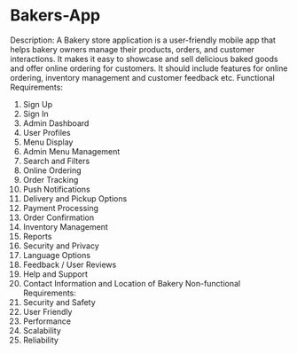# Bakers-App
Description:
A Bakery store application is a user-friendly mobile app that helps bakery owners manage their 
products, orders, and customer interactions. It makes it easy to showcase and sell delicious baked goods 
and offer online ordering for customers. It should include features for online ordering, inventory 
management and customer feedback etc.
Functional Requirements:
1. Sign Up
2. Sign In
3. Admin Dashboard
4. User Profiles
5. Menu Display
6. Admin Menu Management
7. Search and Filters
8. Online Ordering
9. Order Tracking
10. Push Notifications
11. Delivery and Pickup Options
12. Payment Processing
13. Order Confirmation
14. Inventory Management
15. Reports
16. Security and Privacy
17. Language Options
18. Feedback / User Reviews
19. Help and Support
20. Contact Information and Location of Bakery
Non-functional Requirements:
1. Security and Safety
2. User Friendly
3. Performance
4. Scalability
5. Reliability
